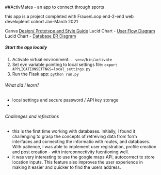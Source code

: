 ##ActivMates - an app to connect through sports

this app is a project completed with FrauenLoop end-2-end web developlemt cohort Jan-March 2021

Canva [Design/ Prototype and Style Guide](https://www.canva.com/design/DAEVXlzmXRM/Rrg_pX-BC3oKyAjXxPYjkQ/view?utm_content=DAEVXlzmXRM&utm_campaign=designshare&utm_medium=link&utm_source=publishsharelink)
Lucid Chart - [User Flow Diagram](https://lucid.app/lucidchart/invitations/accept/d87177c9-e05c-4a50-8a4d-d8f033d47cc6)
Lucid Chart - [Database ER Diagram ](https://lucid.app/lucidchart/invitations/accept/17227268-9646-4fd9-b794-4b4613432e88)

##### Start the app locally

1. Activate virtual environment:
   `. venv/bin/activate`
2. Set evn variable pointing to local settings file:
   `export APPLICATIONSETTNGS=local_settings.py`
3. Run the Flask app:
   `python run.py`

###### What did I learn?

- local settings and secure password / API key storage
-

###### Challenges and reflections

- this is the first time working with databases. Initially, I found it challenging to grasp the concepts of retreiving data from form interfaces and connecting the informatio with routes, and databases. With patience, I was able to implement user registration, profile creation and post creation - with interconnectivity fucntioning well.
- it was very interesting to use the google maps API, autocorrect to store location inputs. This feature also improves the user experience in making it easier and quicker to find the users address.
